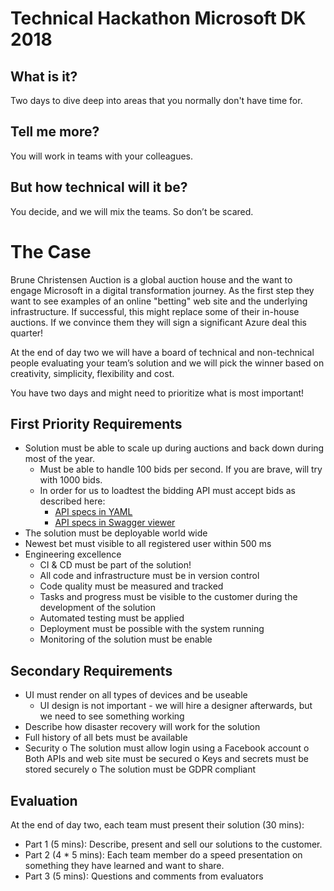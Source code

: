 # Technical Hackathon Microsoft DK 2018

## What is it? 
Two days to dive deep into areas that you normally don't have time for.
 
## Tell me more? 
You will work in teams with your colleagues.
 
## But how technical will it be? 
You decide, and we will mix the teams. So don’t be scared.
 
 
# The Case
Brune Christensen Auction is a global auction house and the want to engage Microsoft in a digital transformation journey. As the first step they want to see examples of an online "betting" web site and the underlying infrastructure. If successful, this might replace some of their in-house auctions. If we convince them they will sign a significant Azure deal this quarter!
 

At the end of day two we will have a board of technical and non-technical people evaluating your team’s solution and we will pick the winner based on creativity, simplicity, flexibility and cost.

You have two days and might need to prioritize what is most important!

## First Priority Requirements

* Solution must be able to scale up during auctions and back down during most of the year.
	* Must be able to handle 100 bids per second. If you are brave, will try with 1000 bids.
	* In order for us to loadtest the bidding API must accept bids as described here: 
		* [API specs in YAML](https://github.com/mpeder/onlineauction/blob/master/apidefinition/bidding-api-swagger.yaml)
		* [API specs in Swagger viewer](http://editor.swagger.io?url=https://raw.githubusercontent.com/mpeder/onlineauction/master/apidefinition/bidding-api-swagger.yaml)
* The solution must be deployable world wide
* Newest bet must visible to all registered user within 500 ms
* Engineering excellence
	* CI & CD must be part of the solution!
	* All code and infrastructure must be in version control
	* Code quality must be measured and tracked
	* Tasks and progress must be visible to the customer during the development of the solution
	* Automated testing must be applied
	* Deployment must be possible with the system running
	* Monitoring of the solution must be enable

## Secondary Requirements
* UI must render on all types of devices and be useable
	* UI design is not important - we will hire a designer afterwards, but we need to see something working
* Describe how disaster recovery will work for the solution
* Full history of all bets must be available
* Security
	o The solution must allow login using a Facebook account
	o Both APIs and web site must be secured
	o Keys and secrets must be stored securely
	o The solution must be GDPR compliant

## Evaluation
At the end of day two, each team must present their solution (30 mins):
* Part 1 (5 mins): Describe, present and sell our solutions to the customer.
* Part 2 (4 * 5 mins): Each team member do a speed presentation on something they have learned and want to share.
* Part 3 (5 mins): Questions and comments from evaluators
